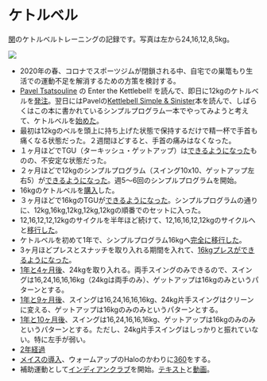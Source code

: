 # ケトルベル
[関](https://github.com/sekika)のケトルベルトレーニングの記録です。写真は左から24,16,12,8,5kg。

<img src="https://pbs.twimg.com/profile_banners/3842711/1643460988/600x200">

- 2020年の春、コロナでスポーツジムが閉鎖される中、自宅での巣篭もり生活での運動不足を解消するための方策を検討する。
- [Pavel Tsatsouline](https://en.wikipedia.org/wiki/Pavel_Tsatsouline) の Enter the Kettlebell! を読んで、即日に12kgのケトルベルを[発注](https://twitter.com/seki/status/1352957472625975297)。翌日にはPavelの[Kettlebell Simple & Sinister](https://www.amazon.co.jp/gp/product/B07ZQKWMKR)本を読んで、しばらくはこの本に書かれているシンプルプログラム一本でやってみようと考えて、ケトルベルを[始めた](https://twitter.com/seki/status/1243158979431153664)。
- 最初は12kgのベルを頭上に持ち上げた状態で保持するだけで精一杯で手首も痛くなる状態だった。２週間ほどすると、手首の痛みはなくなった。
- １ヶ月ほどでTGU（ターキッシュ・ゲットアップ）は[できるようになった](https://twitter.com/seki/status/1253634681028767745)ものの、不安定な状態だった。
- ２ヶ月ほどで12kgのシンプルプログラム（スイング10x10、ゲットアップ左右5）が[できるようになった](https://twitter.com/seki/status/1259775785809764354)。週5〜6回のシンプルプログラムを開始。
- 16kgのケトルベルを[購入](https://twitter.com/seki/status/1265545766849916929)した。
- ３ヶ月ほどで16kgのTGUが[できるようになった](https://twitter.com/seki/status/1275362620313198592)。シンプルプログラムの通りに、12kg,16kg,12kg,12kg,12kgの順番でのセットに入った。
- 12,16,12,12,12kgのサイクルを半年ほど続けて、12,16,16,12,12kgのサイクルへと[移行した](https://twitter.com/seki/status/1338460387847487488)。
- ケトルベルを初めて1年で、シンプルプログラム16kgへ[完全に移行した](https://twitter.com/seki/status/1366350945542578177)。
- 3ヶ月ほどプレスとスナッチを取り入れる期間を入れて、[16kgプレスができるようになった](https://twitter.com/seki/status/1388058377444499456)。
- [1年と4ヶ月後](https://twitter.com/seki/status/1412040664452239362)、24kgを取り入れる。両手スイングのみできるので、スイングは16,24,16,16,16kg（24kgは両手のみ）、ゲットアップは16kgのみというパターンとする。
- [1年と9ヶ月後](https://twitter.com/seki/status/1470332165485641730)、スイングは16,24,16,16,16kg、24kg片手スイングはクリーンに変える、ゲットアップは16kgのみのみというパターンとする。
- [1年と10ヶ月後](https://twitter.com/seki/status/1485550532731506689)、スイングは16,24,16,16,16kg、ゲットアップは16kgのみのみというパターンとする。ただし、24kg片手スイングはしっかりと振れていない。特に左手が弱い。
- [2年経過](https://twitter.com/seki/status/1504765385232764935)
- [メイスの導入](https://twitter.com/seki/status/1546441520949374976)、ウォームアップのHaloのかわりに[360](https://youtu.be/5UYSyKXGmk0)をする。
- 補助運動として[インディアンクラブ](https://twitter.com/seki/status/1551128186045734914)を開始。[テキスト](https://www.amazon.co.jp/dp/B01NBP5UXR)と[動画](https://youtube.com/playlist?list=PLdShU9ne64kztNs5SXakPsXZqI8YaqBwA)。
